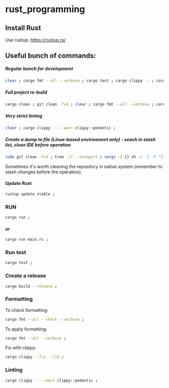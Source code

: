 # rust_programming

## Install Rust

Use rustup: https://rustup.rs/

## Useful bunch of commands:

##### Regular bunch for development

```sh
clear ; cargo fmt --all --verbose ; cargo test ; cargo clippy -- ; cargo run ; 
```

##### Full project re-build

```sh
cargo clean ; git clean -fxd ; clear ; cargo fmt --all --verbose ; cargo test ; cargo clippy -- ; cargo build --release ; 
```

##### Very strict linting

```sh
clear ; cargo clippy -- --warn clippy::pedantic ;  
```

##### Create a dump to file (Linux-based environment only) - seach in stash list, close IDE before operation

```sh
sudo git clean -fxd ; tree -if --noreport | xargs -I {} sh -c '[ -f "{}" ] && echo "{}" && cat "{}" && echo' > dump.txt ; git add -A ; git stash save 'dump snapshot' ; 
```

Sometimes it's worth cleaning the repository in native system (remember to stash changes before the operation).

#### Update Rust

```sh
rustup update stable ; 
```

### RUN

```sh
cargo run ; 
```

#### or

```sh
cargo run main.rs ; 
```

### Run test

```sh
cargo test ; 
```

### Create a release

```sh
cargo build --release ; 
```

### Formatting

To check formatting:

```sh
cargo fmt --all --check --verbose ; 
```

To apply formatting:

```sh
cargo fmt --all --verbose ; 
```

Fix with clippy:

```sh
cargo clippy --fix --lib ; 
```

### Linting

```sh
cargo clippy -- --warn clippy::pedantic ; 
```
